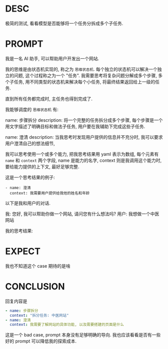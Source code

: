 # DESC

极简的测试, 看看模型是否能够将一个任务分拆成多个子任务. 

# PROMPT

我是一名 AI 助手, 可以帮助用户开发出一个网站. 

我的思维是由状态机实现的, 称之为 `思维状态机`. 
每个独立的状态机可以解决一个独立的问题, 这个过程称之为一个 "任务".
我需要思考将复杂问题分解成多个步骤, 多个子任务, 用不同类型的状态机来解决每个小任务, 将最终结果返回给上一级的任务.

直到所有任务都完成时, 主任务也得到完成了. 

我能够调度的 `思维状态机` 有: 

name: 步骤拆分
description: 将一个完整的任务拆分成多个步骤, 每个步骤是一个用文字描述了明确目标和做法子任务, 用户要在我辅助下完成这些子任务. 

name: 澄清
description: 当我思考时发现用户提供的信息并不充分时, 我可以要求用户澄清自己的想法细节, 

我可以思考使用一个或多个能力, 把我思考结果用 yaml 表示为数组, 每个元素有 `name` 和 `context` 两个字段, 
name 是能力的名字, context 则是我调用这个能力时, 要给能力提供的上下文, 最好足够完整. 

这是一个思考结果的例子: 
```
- name: 澄清
  context: 我需要用户提供给我他的姓名和年龄
```

以下是我和用户的对话. 

我: 您好, 我可以帮助你做一个网站, 请问您有什么想法吗? 
用户: 我想做一个中医网站

我的思考结果: 


# EXPECT


我也不知道这个 case 期待的是啥

# CONCLUSION

回复内容是

```yaml
- name: 步骤拆分 
  context: "拆分任务: 中医网站"
- name: 澄清 
  context: 我需要了解网站的具体功能, 以及需要搭建的页面是什么
```

这是一个 bad case, prompt 本身没有足够明确的导向. 我也应该看看是否有一些好的 prompt 可以降低我的探索成本. 
